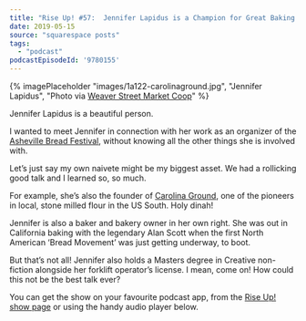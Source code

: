 ```yaml
---
title: "Rise Up! #57:  Jennifer Lapidus is a Champion for Great Baking and Local Flour"
date: 2019-05-15
source: "squarespace posts"
tags: 
  - "podcast"
podcastEpisodeId: '9780155'
---
```


{% imagePlaceholder "images/1a122-carolinaground.jpg", "Jennifer Lapidus", "Photo via [Weaver Street Market Coop](https://www.weaverstreetmarket.coop/producer/carolina-ground-flour-mill/)" %}

Jennifer Lapidus is a beautiful person.

I wanted to meet Jennifer in connection with her work as an organizer of the [Asheville Bread Festival](https://www.ashevillebreadfestival.com/), without knowing all the other things she is involved with.

Let’s just say my own naivete might be my biggest asset. We had a rollicking good talk and I learned so, so much.

For example, she’s also the founder of [Carolina Ground](https://carolinaground.com), one of the pioneers in local, stone milled flour in the US South. Holy dinah!

Jennifer is also a baker and bakery owner in her own right. She was out in California baking with the legendary Alan Scott when the first North American ‘Bread Movement’ was just getting underway, to boot.

But that’s not all! Jennifer also holds a Masters degree in Creative non-fiction alongside her forklift operator’s license. I mean, come on! How could this not be the best talk ever?

You can get the show on your favourite podcast app, from the [Rise Up! show page](http://riseuppod.com/) or using the handy audio player below.



